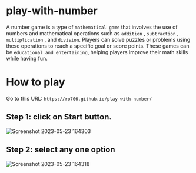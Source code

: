 # play-with-number

A number game is a type of `mathematical game` that involves the use of numbers and mathematical operations such as `addition` , `subtraction` , `multiplication` , and `division`.
Players can solve puzzles or problems using these operations to reach a specific goal or score points. 
These games can be `educational and entertaining`, helping players improve their math skills while having fun.

# How to play 
Go to this URL: 
`https://ro706.github.io/play-with-number/` <br>
<h2>Step 1: click on Start button.</h2>

![Screenshot 2023-05-23 164303](https://github.com/Ro706/play-with-number/assets/60247178/e38605e9-acb7-42aa-b2ca-2a434d84b696)
<h2>Step 2: select any one option</h2>

![Screenshot 2023-05-23 164318](https://github.com/Ro706/play-with-number/assets/60247178/f968db66-9829-452e-9f8a-3e8095b9d567)


